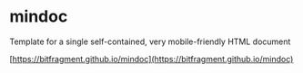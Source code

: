 # mindoc

Template for a single self-contained, very mobile-friendly HTML document

[https://bitfragment.github.io/mindoc](https://bitfragment.github.io/mindoc)
